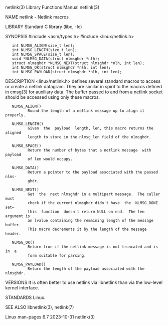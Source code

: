 netlink(3)                 Library Functions Manual                 netlink(3)

NAME
       netlink - Netlink macros

LIBRARY
       Standard C library (libc, -lc)

SYNOPSIS
       #include <asm/types.h>
       #include <linux/netlink.h>

       int NLMSG_ALIGN(size_t len);
       int NLMSG_LENGTH(size_t len);
       int NLMSG_SPACE(size_t len);
       void *NLMSG_DATA(struct nlmsghdr *nlh);
       struct nlmsghdr *NLMSG_NEXT(struct nlmsghdr *nlh, int len);
       int NLMSG_OK(struct nlmsghdr *nlh, int len);
       int NLMSG_PAYLOAD(struct nlmsghdr *nlh, int len);

DESCRIPTION
       <linux/netlink.h> defines several standard macros to access or create a
       netlink  datagram.  They are similar in spirit to the macros defined in
       cmsg(3) for auxiliary data.  The buffer passed to and  from  a  netlink
       socket should be accessed using only these macros.

       NLMSG_ALIGN()
              Round the length of a netlink message up to align it properly.

       NLMSG_LENGTH()
              Given  the  payload  length, len, this macro returns the aligned
              length to store in the nlmsg_len field of the nlmsghdr.

       NLMSG_SPACE()
              Return the number of bytes that a netlink message  with  payload
              of len would occupy.

       NLMSG_DATA()
              Return a pointer to the payload associated with the passed nlms‐
              ghdr.

       NLMSG_NEXT()
              Get  the  next nlmsghdr in a multipart message.  The caller must
              check if the current nlmsghdr didn't have  the  NLMSG_DONE  set—
              this  function  doesn't return NULL on end.  The len argument is
              an lvalue containing the remaining length of the message buffer.
              This macro decrements it by the length of the message header.

       NLMSG_OK()
              Return true if the netlink message is not truncated and is in  a
              form suitable for parsing.

       NLMSG_PAYLOAD()
              Return the length of the payload associated with the nlmsghdr.

VERSIONS
       It is often better to use netlink via libnetlink than via the low-level
       kernel interface.

STANDARDS
       Linux.

SEE ALSO
       libnetlink(3), netlink(7)

Linux man-pages 6.7               2023-10-31                        netlink(3)
